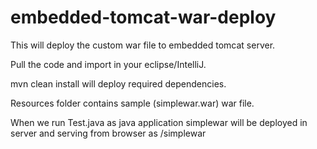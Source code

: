 # embedded-tomcat-war-deploy
This will deploy the custom war file to embedded tomcat server.

Pull the code and import in your eclipse/IntelliJ.

mvn clean install will deploy required dependencies.

Resources folder contains sample (simplewar.war) war file. 

When we run Test.java as java application simplewar will be deployed in server and serving from browser as /simplewar

